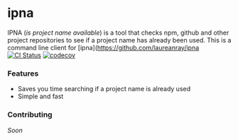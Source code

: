 # ipna
IPNA (_is project name available_) is a tool that checks npm, github and other project repositories to see if a project name has already been used. 
This is a command line client for [ipna](https://github.com/laureanray/ipna  
[![CI Status](https://github.com/laureanray/ipna/workflows/ci/badge.svg?branch=main&event=push)](https://github.com/laureanray/ipna/actions?query=workflow%3Aci)
[![codecov](https://codecov.io/gh/laureanray/ipna/branch/main/graph/badge.svg)](https://codecov.io/gh/laureanray/ipna)


### Features
   - Saves you time searching if a project name is already used
   - Simple and fast 

### Contributing
   _Soon_
